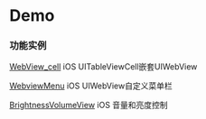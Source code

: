 # Demo

### 功能实例

[WebView_cell](https://github.com/YiQieSuiYuan/Demo/tree/master/WebView_cell) iOS UITableViewCell嵌套UIWebView

[WebviewMenu](https://github.com/YiQieSuiYuan/Demo/tree/master/WebviewMenu) iOS UIWebView自定义菜单栏

[BrightnessVolumeView](https://github.com/YiQieSuiYuan/BrightnessVolumeView) iOS 音量和亮度控制

